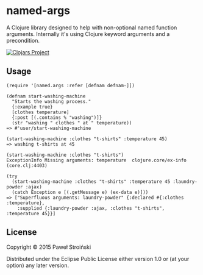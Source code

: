 # named-args

A Clojure library designed to help with non-optional named function arguments.
Internally it's using Clojure keyword arguments and a precondition.

[![Clojars Project](http://clojars.org/org.clojars.pawel/named-args/latest-version.svg)](http://clojars.org/org.clojars.pawel/named-args)

## Usage

    (require '[named.args :refer [defnam defnam-]])

    (defnam start-washing-machine
      "Starts the washing process."
      {:example true}
      [clothes temperature]
      {:post [(.contains % "washing")]}
      (str "washing " clothes " at " temperature))
    => #'user/start-washing-machine

    (start-washing-machine :clothes "t-shirts" :temperature 45)
    => washing t-shirts at 45

    (start-washing-machine :clothes "t-shirts")
    ExceptionInfo Missing arguments: temperature  clojure.core/ex-info (core.clj:4403)

    (try
      (start-washing-machine :clothes "t-shirts" :temperature 45 :laundry-powder :ajax)
      (catch Exception e [(.getMessage e) (ex-data e)]))
    => ["Superfluous arguments: laundry-powder" {:declared #{:clothes :temperature},
        :supplied {:laundry-powder :ajax, :clothes "t-shirts", :temperature 45}}]

## License

Copyright © 2015 Paweł Stroiński

Distributed under the Eclipse Public License either version 1.0 or (at
your option) any later version.
